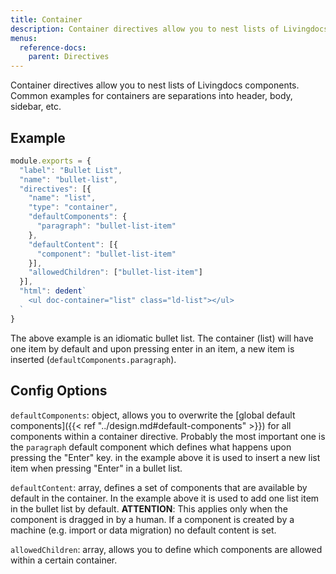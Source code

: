 ```yaml
---
title: Container
description: Container directives allow you to nest lists of Livingdocs components.
menus:
  reference-docs:
    parent: Directives
---
```


Container directives allow you to nest lists of Livingdocs components. Common examples for containers are separations into header, body, sidebar, etc.

## Example

```js
module.exports = {
  "label": "Bullet List",
  "name": "bullet-list",
  "directives": [{
    "name": "list",
    "type": "container",
    "defaultComponents": {
      "paragraph": "bullet-list-item"
    },
    "defaultContent": [{
      "component": "bullet-list-item"
    }],
    "allowedChildren": ["bullet-list-item"]
  }],
  "html": dedent`
    <ul doc-container="list" class="ld-list"></ul>
  `
}
```

The above example is an idiomatic bullet list. The container (list) will have one item by default and upon pressing enter in an item, a new item is inserted (`defaultComponents.paragraph`).

## Config Options

`defaultComponents`: object, allows you to overwrite the [global default components]({{< ref "../design.md#default-components" >}}) for all components within a container directive. Probably the most important one is the `paragraph` default component which defines what happens upon pressing the "Enter" key. in the example above it is used to insert a new list item when pressing "Enter" in a bullet list.

`defaultContent`: array, defines a set of components that are available by default in the container. In the example above it is used to add one list item in the bullet list by default.
**ATTENTION**: This applies only when the component is dragged in by a human. If a component is created by a machine (e.g. import or data migration) no default content is set.

`allowedChildren`: array, allows you to define which components are allowed within a certain container.
